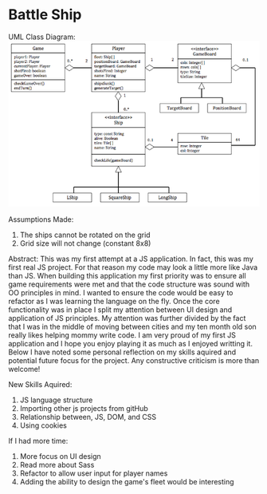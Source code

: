 # Battle Ship

UML Class Diagram:
![alt text](https://github.com/kgaboriau/BattleShip/blob/master/classUML.png)

Assumptions Made: 
1. The ships cannot be rotated on the grid
2. Grid size will not change (constant 8x8)

Abstract:
This was my first attempt at a JS application. In fact, this was my first real JS project. For that reason my code may look a little more like Java than JS. When building this application my first priority was to ensure all game requirements were met and that the code structure was sound with OO principles in mind. I wanted to ensure the code would be easy to refactor as I was learning the language on the fly. Once the core functionality was in place I split my attention between UI design and application of JS principles. My attention was further divided by the fact that I was in the middle of moving between cities and my ten month old son really likes helping mommy write code. I am very proud of my first JS application and I hope you enjoy playing it as much as I enjoyed writting it. Below I have noted some personal reflection on my skills aquired and potential future focus for the project. Any constructive criticism is more than welcome!

New Skills Aquired: 
1. JS language structure
2. Importing other js projects from gitHub
3. Relationship between, JS, DOM, and CSS
4. Using cookies

If I had more time: 
1. More focus on UI design
2. Read more about Sass
3. Refactor to allow user input for player names
4. Adding the ability to design the game\'s fleet would be interesting
